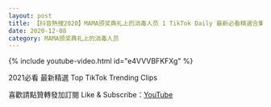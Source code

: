 ```yaml
---
layout: post
title: 【抖音熱搜2020】MAMA颁奖典礼上的消毒人员 1 TikTok Daily 最新必看精選合集2020 12 08
date: 2020-12-08
category: MAMA颁奖典礼上的消毒人员
---
```


{% include youtube-video.html id="e4VVVBFKFXg" %}

2021必看 最新精選 Top TikTok Trending Clips

喜歡請點贊轉發加訂閱 Like & Subscribe：[YouTube](https://www.youtube.com/channel/UCAoR7VcanIPd04uEq_GIylA/videos)

